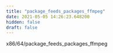 ```yaml
---
title: "package_feeds_packages_ffmpeg"
date: 2021-05-05 14:26:23.648200
hidden: false
draft: false
---
```


x86/64/package_feeds_packages_ffmpeg

